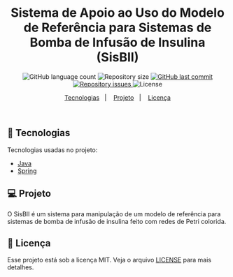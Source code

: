 <h1 align="center">
Sistema de Apoio ao Uso do Modelo de Referência para Sistemas de Bomba de Infusão de Insulina (SisBII)
</h1>

<p align="center">
  <img alt="GitHub language count" src="https://img.shields.io/github/languages/count/tassiotfc/sisbii">

  <img alt="Repository size" src="https://img.shields.io/github/repo-size/tassiotfc/sisbii">

  <a href="https://github.com/tassiotfc/sisbii/commits/master">
    <img alt="GitHub last commit" src="https://img.shields.io/github/last-commit/tassiotfc/sisbii">
  </a>

  <a href="https://github.com/tassiotfc/sisbii/issues">
    <img alt="Repository issues" src="https://img.shields.io/github/issues/tassiotfc/sisbii">
  </a>

  <img alt="License" src="https://img.shields.io/badge/license-MIT-brightgreen">
</p>

<p align="center">
  <a href="#rocket-tecnologias">Tecnologias</a>&nbsp;&nbsp;&nbsp;|&nbsp;&nbsp;&nbsp;
  <a href="#-projeto">Projeto</a>&nbsp;&nbsp;&nbsp;|&nbsp;&nbsp;&nbsp;
  <a href="#memo-licença">Licença</a>
</p>

<br>

## :rocket: Tecnologias

Tecnologias usadas no projeto:

- [Java](https://www.java.com/pt_BR/)
- [Spring](https://spring.io/)

## 💻 Projeto

O SisBII é um sistema para manipulação de um modelo de referência para sistemas de bomba de infusão de insulina feito com redes de Petri colorida.

## :memo: Licença

Esse projeto está sob a licença MIT. Veja o arquivo [LICENSE](LICENSE.md) para mais detalhes.
